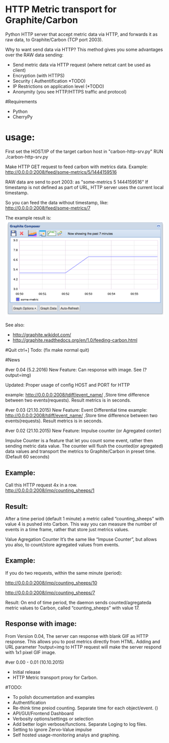 # HTTP Metric transport for Graphite/Carbon

Python HTTP server that accept metric data via HTTP, and forwards it as raw data, to Graphite/Carbon (TCP port 2003).

Why to want send data via HTTP?
This method gives you some advantages over the RAW data sending:

* Send metric data via HTTP request (where netcat cant be used as client)
* Encryption (with HTTPS)
* Security ( Authentification *TODO)
* IP Restrictions on application level (*TODO)
* Anonymity (you see HTTP/HTTPS traffic and protocol)

#Requirements
* Python
* CherryPy

# usage:

First set the HOST/IP of the target carbon host in "carbon-http-srv.py"
RUN ./carbon-http-srv.py

Make HTTP GET request to feed carbon with metrics data.
Example: http://0.0.0.0:2008/feed/some-metrics/5/1444159516

RAW data are send to port 2003: as "some-metrics 5 1444159516"
If timestamp is not defined as part of URL, HTTP server uses the current local timestamp.

So you can feed the data without timestamp, like:
http://0.0.0.0:2008/feed/some-metrics/7

The example result is:
![example_result](https://raw.githubusercontent.com/ggtd/HTTP-Metric-transport-for-Graphite/master/img_for_readme/example_some-metric.png)


See also:
* http://graphite.wikidot.com/
* http://graphite.readthedocs.org/en/1.0/feeding-carbon.html

#Quit
ctrl+] Todo: (fix make normal quit)

#News

#ver 0.04 (5.2.2016)
New Feature: Can response with image. See (?output=img)

Updated: Proper usage of config HOST and PORT for HTTP

example: http://0.0.0.0:2008/tdiff/event_name/  ,Store time difference between two events(requests). Result metrics is in seconds.



#ver 0.03 (21.10.2015)
New Feature: Event Differential time
example: http://0.0.0.0:2008/tdiff/event_name/  ,Store time difference between two events(requests). Result metrics is in seconds.



#ver 0.02 (21.10.2015)
New Feature: Impulse counter (or Agregated conter)

Impulse Counter is a feature that let you count some event, rather then sending metric data value.
The counter will flush the counted(or agregated)  data values  and transport the metrics to Graphite/Carbon in preset time. (Default 60 seconds)

Example:
--------
Call this HTTP request 4x in a row.
http://0.0.0.0:2008/imp/counting_sheeps/1

Result:
-------
After a time period (default 1 minute) a metric called “counting_sheeps” with value 4 is pushed into Carbon. This way you can measure the number of events in a time frame, rather that store just metrics values.


Value Agregation Counter
It’s the same like “Impuse Counter”, but allows you also, to count/store agregated values from events.

Example:
-------
If you do two requests, within the same minute (period):

http://0.0.0.0:2008/imp/counting_sheeps/10

http://0.0.0.0:2008/imp/counting_sheeps/7

Result: On end of time period, the daemon sends counted/agregateda metric values to Carbon, called “counting_sheeps” with value 17.


Response with image:
--------------------
From Version 0.04, The server can response with blank GIF as HTTP response. This allows you to post metrics directly from HTML.
Adding and URL parameter ?output=img to HTTP request will make the server respond with 1x1 pixel GIF image.



#ver 0.00 - 0.01 (10.10.2015)
* Initial release
* HTTP Metric transport proxy for Carbon.


#TODO:
* To polish documentation and examples
* Authentification
* Re-think time preiod counting. Separate time for each object/event. ()
* API/GUI/Frontend Dashboard
* Verbosity options/settings or selection
* Add better login verbose/functions. Separate Loging to log files.
* Setting to ignore Zervo-Value impulse
* Self hosted usage-monitoring analys and graphing.


 
